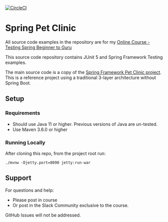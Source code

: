 [![CircleCI](https://circleci.com/gh/oflorez1381/testing-java-junit5.svg?style=svg)](https://circleci.com/gh/oflorez1381/testing-java-junit5)
# Spring Pet Clinic 

All source code examples in the repository are for my [Online Course - Testing Spring Beginner to Guru](https://www.udemy.com/testing-spring-boot-beginner-to-guru/?couponCode=GITHUB_REPO)

This source code repository contains JUnit 5 and Spring Framework Testing examples.

The main source code is a copy of the [Spring Framework Pet Clinic project](https://github.com/spring-petclinic/spring-framework-petclinic). This is a reference project 
using a traditional 3-layer architecture without Spring Boot.

## Setup
### Requirements
* Should use Java 11 or higher. Previous versions of Java are un-tested.
* Use Maven 3.6.0 or higher

### Running Locally
After cloning this repo, from the project root run:
```text
./mvnw -Djetty.port=8090 jetty:run-war
```

## Support
For questions and help:
* Please post in course
* Or post in the Slack Community exclusive to the course.

GitHub Issues will not be addressed.
